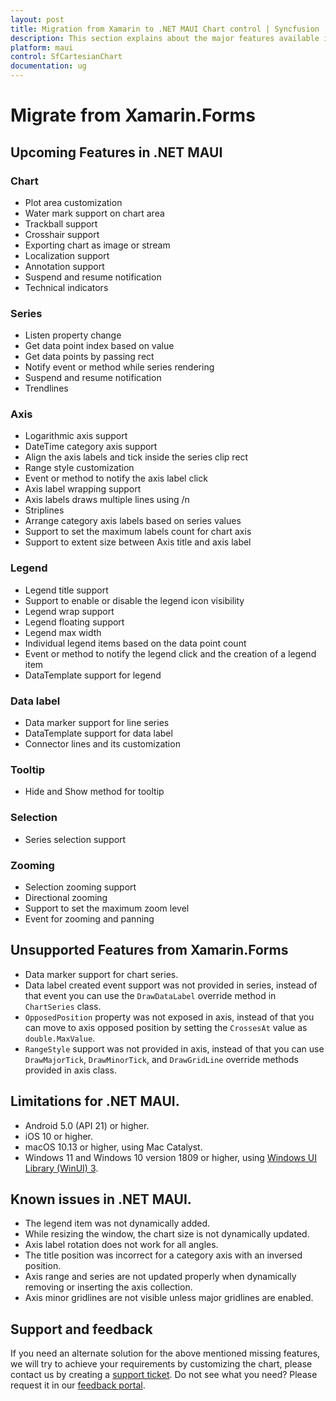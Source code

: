 ```yaml
---
layout: post
title: Migration from Xamarin to .NET MAUI Chart control | Syncfusion
description: This section explains about the major features available in the .NET MAUI Chart (SfCartesianChart) control.
platform: maui
control: SfCartesianChart
documentation: ug
---
```


# Migrate from Xamarin.Forms

## Upcoming Features in .NET MAUI

### Chart 

* Plot area customization
* Water mark support on chart area
* Trackball support
* Crosshair support
* Exporting chart as image or stream
* Localization support
* Annotation support
* Suspend and resume notification
* Technical indicators

### Series

* Listen property change
* Get data point index based on value
* Get data points by passing rect
* Notify event or method while series rendering
* Suspend and resume notification
* Trendlines

### Axis

* Logarithmic axis support
* DateTime category axis support
* Align the axis labels and tick inside the series clip rect
* Range style customization
* Event or method to notify the axis label click
* Axis label wrapping support
* Axis labels draws multiple lines using /n
* Striplines
* Arrange category axis labels based on series values
* Support to set the maximum labels count for chart axis
* Support to extent size between Axis title and axis label

### Legend 

* Legend title support
* Support to enable or disable the legend icon visibility
* Legend wrap support
* Legend floating support
* Legend max width
* Individual legend items based on the data point count
* Event or method to notify the legend click and the creation of a legend item
* DataTemplate support for legend

### Data label

* Data marker support for line series
* DataTemplate support for data label
* Connector lines and its customization

### Tooltip

* Hide and Show method for tooltip

### Selection

* Series selection support

### Zooming

* Selection zooming support
* Directional zooming
* Support to set the maximum zoom level
* Event for zooming and panning

## Unsupported Features from Xamarin.Forms

* Data marker support for chart series.
* Data label created event support was not provided in series, instead of that event you can use the `DrawDataLabel` override method in `ChartSeries` class.
* `OpposedPosition` property was not exposed in axis, instead of that you can move to axis opposed position by setting the `CrossesAt` value as `double.MaxValue`.
* `RangeStyle` support was not provided in axis, instead of that you can use `DrawMajorTick`, `DrawMinorTick`, and `DrawGridLine` override methods provided in axis class. 

## Limitations for .NET MAUI.

* Android 5.0 (API 21) or higher.
* iOS 10 or higher.
* macOS 10.13 or higher, using Mac Catalyst.
* Windows 11 and Windows 10 version 1809 or higher, using [Windows UI Library (WinUI) 3](https://docs.microsoft.com/en-us/windows/apps/winui/winui3/).

## Known issues in .NET MAUI.

* The legend item was not dynamically added.
* While resizing the window, the chart size is not dynamically updated.
* Axis label rotation does not work for all angles.
* The title position was incorrect for a category axis with an inversed position.
* Axis range and series are not updated properly when dynamically removing or inserting the axis collection.
* Axis minor gridlines are not visible unless major gridlines are enabled.

## Support and feedback

If you need an alternate solution for the above mentioned missing features, we will try to achieve your requirements by customizing the chart, please contact us by creating a [support ticket](https://www.syncfusion.com/support/directtrac/incidents).
Do not see what you need? Please request it in our [feedback portal](https://www.syncfusion.com/feedback/maui).